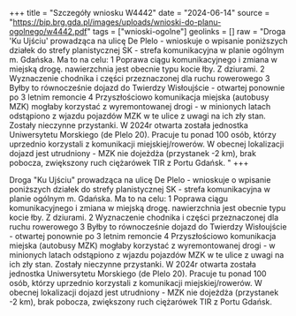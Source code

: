 +++
title = "Szczegóły wniosku W4442"
date = "2024-06-14"
source = "https://bip.brg.gda.pl/images/uploads/wnioski-do-planu-ogolnego/w4442.pdf"
tags = ["wnioski-ogolne"]
geolinks = []
raw = "Droga 'Ku Ujściu' prowadząca na ulicę De Plelo - wnioskuje o wpisanie poniższych działek do strefy planistycznej SK - strefa komunikacyjna w planie ogólnym m. Gdańska. Ma to na celu: 1 Poprawa ciągu komunikacyjnego i zmiana w miejską drogę. nawierzchnia jest obecnie typu kocie łby. Z dziurami. 2 Wyznaczenie chodnika i części przeznaczonej dla ruchu rowerowego 3 Byłby to równocześnie dojazd do Twierdzy Wisłoujście - otwartej ponownie po 3 letnim remoncie 4 Przyszłościowo komunikacja miejska (autobusy MZK) mogłaby korzystać z wyremontowanej drogi - w minionych latach odstąpiono z wjazdu pojazdów MZK w te ulice z uwagi na ich zły stan. Zostały nieczynne przystanki. W 2024r otwarta została jednostka Uniwersytetu Morskiego (de Plelo 20). Pracuje tu ponad 100 osób, którzy uprzednio korzystali z komunikacji miejskiej/rowerów. W obecnej lokalizacji dojazd jest utrudniony - MZK nie dojeżdża (przystanek -2 km), brak pobocza, zwiększony ruch ciężarówek TIR z Portu Gdańsk. "
+++

Droga "Ku Ujściu" prowadząca na ulicę De Plelo - wnioskuje o wpisanie poniższych
działek do strefy planistycznej SK - strefa komunikacyjna w planie ogólnym m. Gdańska. Ma to
na celu: 1 Poprawa ciągu komunikacyjnego i zmiana w miejską drogę. nawierzchnia jest
obecnie typu kocie łby. Z dziurami. 2 Wyznaczenie chodnika i części przeznaczonej dla ruchu
rowerowego 3 Byłby to równocześnie dojazd do Twierdzy Wisłoujście - otwartej ponownie po 3
letnim remoncie 4 Przyszłościowo komunikacja miejska (autobusy MZK) mogłaby korzystać z
wyremontowanej drogi - w minionych latach odstąpiono z wjazdu pojazdów MZK w te ulice z
uwagi na ich zły stan. Zostały nieczynne przystanki. W 2024r otwarta została jednostka
Uniwersytetu Morskiego (de Plelo 20). Pracuje tu ponad 100 osób, którzy uprzednio korzystali z
komunikacji miejskiej/rowerów. W obecnej lokalizacji dojazd jest utrudniony - MZK nie dojeżdża
(przystanek -2 km), brak pobocza, zwiększony ruch ciężarówek TIR z Portu Gdańsk.



